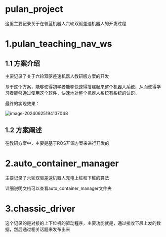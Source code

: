 # pulan_project

这里主要记录关于在普蓝机器人六轮双驱差速机器人的开发过程



# 1.pulan_teaching_nav_ws

## 1.1 方案介绍

主要记录了关于六轮双驱差速机器人教研版方案的开发

基于这个方案，能够使得初学者能够快速得搭建起来整个机器人系统，从而使得学习者能够通过使用这个软件，快速地对整个机器人系统有系统的认识。

最终的实现效果：

![image-20240625194137048](https://cdn.jsdelivr.net/gh/su-ron/image/imgimage-20240625194137048.png)



## 1.2  方案阐述

在教研方案中，主要是基于ROS开源方案来进行开发的





# 2.auto_container_manager

主要记录了六轮双驱差速机器人充电上桩和下桩的算法

详细说明文档可以查看auto_container_manager文件夹



# 3.chassic_driver

这个记录的是对接的上下位机的驱动程序，主要功能就是，通过接收下层上发的数据，然后通过相关话题来发布出来
